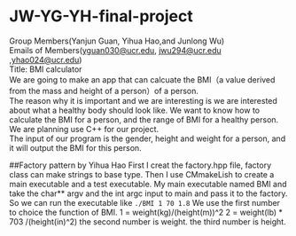 # JW-YG-YH-final-project
Group Members(Yanjun Guan, Yihua Hao,and Junlong Wu)<br />
Emails of Members(yguan030@ucr.edu, jwu294@ucr.edu ,yhao024@ucr.edu)<br />
Title: BMI calculator<br />
We are going to make an app that can calcuate the BMI（a value derived from the mass and height of a person）of a person. <br />
The reason why it is important and we are interesting is we are interested about what a healthy body should look like. We want to know how to calculate the BMI for a person, and the range of BMI for a healthy person.<br />
We are planning use C++ for our project.<br />
The input of our program is the gender, height and weight for a person, and it will output the BMI for this person.<br />

##Factory pattern by Yihua Hao
First I creat the factory.hpp file, factory class can make strings to base type. 
Then I use CMmakeLish to create a main executable and a test executable. 
My main executable named BMI and take the char*\* argv and the int argc input to main and pass it to the factory. 
So we can run the executable like `./BMI 1 70 1.8` 
We use the first number to choice the function of BMI.
1 = weight(kg)/(height(m))^2
2 = weight(lb) * 703 /(height(in)^2)
the second number is weight.
the third number is height.


